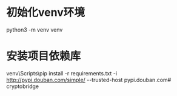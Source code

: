 # 初始化venv环境
python3 -m venv venv
# 安装项目依赖库
venv\Scripts\pip install -r requirements.txt -i http://pypi.douban.com/simple/ --trusted-host pypi.douban.com# cryptobridge
